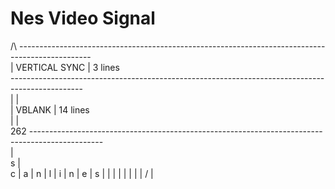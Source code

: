 # Nes Video Signal


/\  ------------------------------------------------------------------------------------------------ <br>
    |                                    VERTICAL SYNC                                             | 3 lines <br>
    ------------------------------------------------------------------------------------------------ <br>
    |                                                                                              | <br>
    |                                         VBLANK                                               | 14 lines  <br>
    |                                                                                              | <br>
262 ------------------------------------------------------------------------------------------------ <br>
     |<br>
s    |<br>
c    |
a    |
n    |
l    |
i    |
n    |
e    |
s    |
     |
|    |
|    |
|    |
\/   |
